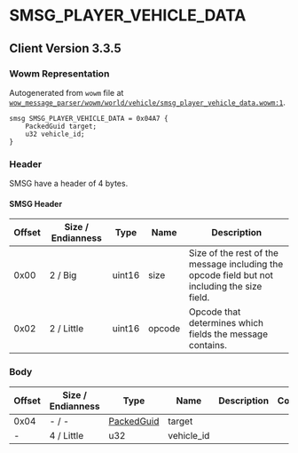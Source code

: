 # SMSG_PLAYER_VEHICLE_DATA

## Client Version 3.3.5

### Wowm Representation

Autogenerated from `wowm` file at [`wow_message_parser/wowm/world/vehicle/smsg_player_vehicle_data.wowm:1`](https://github.com/gtker/wow_messages/tree/main/wow_message_parser/wowm/world/vehicle/smsg_player_vehicle_data.wowm#L1).
```rust,ignore
smsg SMSG_PLAYER_VEHICLE_DATA = 0x04A7 {
    PackedGuid target;
    u32 vehicle_id;
}
```
### Header

SMSG have a header of 4 bytes.

#### SMSG Header

| Offset | Size / Endianness | Type   | Name   | Description |
| ------ | ----------------- | ------ | ------ | ----------- |
| 0x00   | 2 / Big           | uint16 | size   | Size of the rest of the message including the opcode field but not including the size field.|
| 0x02   | 2 / Little        | uint16 | opcode | Opcode that determines which fields the message contains.|

### Body

| Offset | Size / Endianness | Type | Name | Description | Comment |
| ------ | ----------------- | ---- | ---- | ----------- | ------- |
| 0x04 | - / - | [PackedGuid](../spec/packed-guid.md) | target |  |  |
| - | 4 / Little | u32 | vehicle_id |  |  |

